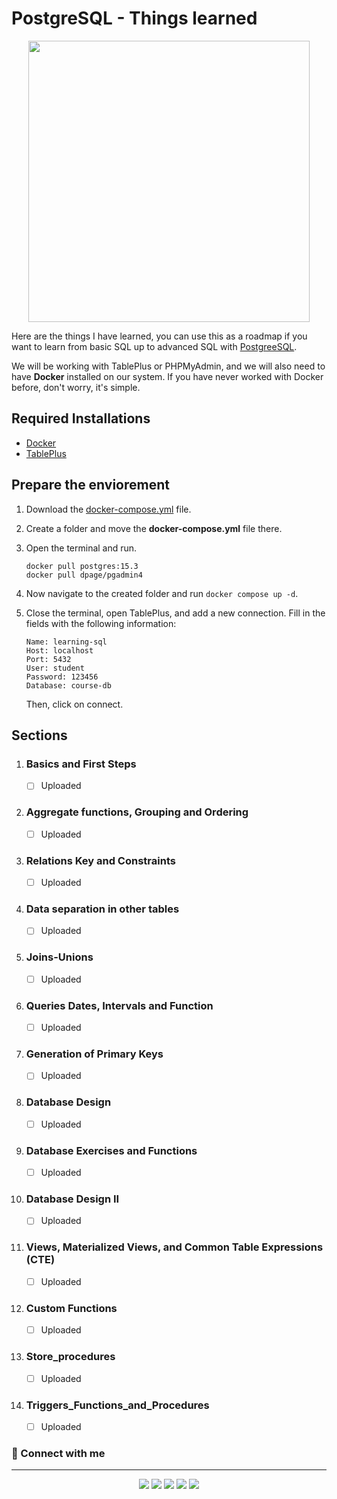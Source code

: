 # PostgreSQL - Things learned
<p align='center'>
  <img src="https://assets.stickpng.com/images/62cdccb0e106734e1ce200aa.png" width="450px">
</p>

Here are the things I have learned, you can use this as a roadmap if you want to learn from basic SQL up to advanced SQL with [PostgreeSQL](https://www.postgresql.org). 

We will be working with TablePlus or PHPMyAdmin, and we will also need to have **Docker** installed on our system. If you have never worked with Docker before, don't worry, it's simple.

## Required Installations

  - [Docker](https://www.docker.com)
  - [TablePlus](https://tableplus.com)

## Prepare the enviorement

  1. Download the [docker-compose.yml](docker-compose.yml) file.
  2. Create a folder and move the **docker-compose.yml** file there.
  3. Open the terminal and run.

      ```
      docker pull postgres:15.3
      docker pull dpage/pgadmin4
      ```

  4. Now navigate to the created folder and run `docker compose up -d`.
  5. Close the terminal, open TablePlus, and add a new connection. Fill in the fields with the following information:
      ```
      Name: learning-sql 
      Host: localhost
      Port: 5432
      User: student
      Password: 123456
      Database: course-db
      ```
      Then, click on connect.

## Sections
1. ### Basics and First Steps 
    - [ ] Uploaded
2. ### Aggregate functions, Grouping and Ordering
    - [ ] Uploaded
3. ### Relations Key and Constraints
    - [ ] Uploaded
4. ### Data separation in other tables
    - [ ] Uploaded
5. ### Joins-Unions
    - [ ] Uploaded
6. ### Queries Dates, Intervals and Function
    - [ ] Uploaded
7. ### Generation of Primary Keys
    - [ ] Uploaded
8. ### Database Design
    - [ ] Uploaded
9. ### Database Exercises and Functions
    - [ ] Uploaded
10. ### Database Design II
    - [ ] Uploaded
11. ### Views, Materialized Views, and Common Table Expressions (CTE)
    - [ ] Uploaded
12. ### Custom Functions
    - [ ] Uploaded
13. ### Store_procedures
    - [ ] Uploaded
14. ### Triggers_Functions_and_Procedures
    - [ ] Uploaded

### 🔗 Connect with me
---
<p align="center">
<a href="https://github.com/LP-React"><img src="https://img.shields.io/badge/-Laysson-444346?style=for-the-badge&logo=github&logoColor=white"/></a>
<a href="https://www.linkedin.com/in/laysson-polo/"><img src="https://img.shields.io/badge/-laysson%20polo-0077B5?style=for-the-badge&logo=Linkedin&logoColor=white"/></a>
<a href="mailto:ljamirp30@gmail.com"><img src="https://img.shields.io/badge/-ljamirp30@gmail.com-D14836?style=for-the-badge&logo=Gmail&logoColor=white"/></a>
<a href="https://www.instagram.com/lp.react/"><img src="https://img.shields.io/badge/-lp.react-E4405F?style=for-the-badge&logo=Instagram&logoColor=white"/></a>
<a href="https://www.discordapp.com/users/686343389985243289"><img src="https://img.shields.io/badge/-LP.React-7249fa?style=for-the-badge&logo=discord&logoColor=white"/></a>
</p>